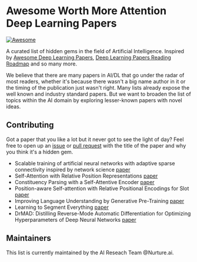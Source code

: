 # Awesome Worth More Attention Deep Learning Papers 
[![Awesome](https://awesome.re/badge-flat.svg)](https://awesome.re)

A curated list of hidden gems in the field of Artificial Intelligence. Inspired by [Awesome Deep Learning Papers](https://github.com/terryum/awesome-deep-learning-papers), [Deep Learning Papers Reading Roadmap](https://github.com/floodsung/Deep-Learning-Papers-Reading-Roadmap) and so many more.

We believe that there are many papers in AI/DL that go under the radar of most readers, whether it's because there wasn't a big name author in it or the timing of the publication just wasn't right. Many lists already expose the well known and industry standard papers. But we want to broaden the list of topics within the AI domain by exploring lesser-known papers with novel ideas.

## Contributing
Got a paper that you like a lot but it never got to see the light of day? Feel free to open up an [issue](https://github.com/Nurture-AI/Worth-More-Attention/issues) or [pull request](https://github.com/Nurture-AI/Worth-More-Attention/pulls) with the title of the paper and why you think it's a hidden gem. 

- Scalable training of artificial neural networks with adaptive sparse connectivity inspired by network science [paper](https://nurture.ai/papers/scalable-training-of-artificial-neural-networks-with-adaptive-sparse-connectivity-inspired-by-network-science)
- Self-Attention with Relative Position Representations [paper](https://nurture.ai/papers/self-attention-with-relative-position-representations)
- Constituency Parsing with a Self-Attentive Encoder [paper](https://nurture.ai/papers/constituency-parsing-with-a-self-attentive-encoder)
- Position-aware Self-attention with Relative Positional Encodings for Slot [paper](https://nurture.ai/papers/position-aware-self-attention-with-relative-positional-encodings-for-slot-filling)
- Improving Language Understanding by Generative Pre-Training [paper](https://blog.openai.com/language-unsupervised/)
- Learning to Segment Everything [paper](https://nurture.ai/papers/learning-to-segment-every-thing)
- DrMAD: Distilling Reverse-Mode Automatic Differentiation for Optimizing Hyperparameters of Deep Neural Networks [paper](https://nurture.ai/papers/drmad-distilling-reverse-mode-automatic-differentiation-for-optimizing-hyperparameters-of-deep-neural-networks)


## Maintainers
This list is currently maintained by the AI Reseach Team @Nurture.ai.
